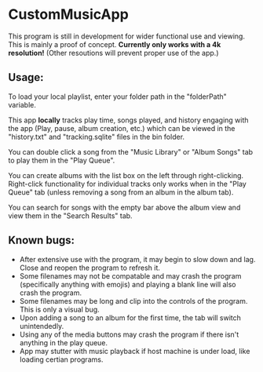 # CustomMusicApp

This program is still in development for wider functional use and viewing. This is mainly a proof of concept. 
**Currently only works with a 4k resolution!** (Other resoutions will prevent proper use of the app.)

## Usage:

To load your local playlist, enter your folder path in the "folderPath" variable.

This app **locally** tracks play time, songs played, and history engaging with the app (Play, pause, album creation, etc.) which can be viewed in the "history.txt" and "tracking.sqlite" files in the bin folder. 

You can double click a song from the "Music Library" or "Album Songs" tab to play them in the "Play Queue".

You can create albums with the list box on the left through right-clicking. Right-click functionality for individual tracks only works when in the "Play Queue" tab (unless removing a song from an album in the album tab).

You can search for songs with the empty bar above the album view and view them in the "Search Results" tab.

## Known bugs:

- After extensive use with the program, it may begin to slow down and lag. Close and reopen the program to refresh it.
- Some filenames may not be compatable and may crash the program (specifically anything with emojis) and playing a blank line will also crash the program.
- Some filenames may be long and clip into the controls of the program. This is only a visual bug.
- Upon adding a song to an album for the first time, the tab will switch unintendedly.
- Using any of the media buttons may crash the program if there isn't anything in the play queue.
- App may stutter with music playback if host machine is under load, like loading certian programs.
